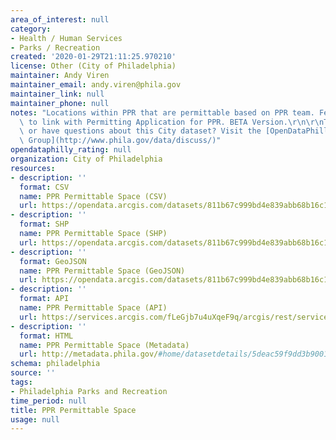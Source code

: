 ```yaml
---
area_of_interest: null
category:
- Health / Human Services
- Parks / Recreation
created: '2020-01-29T21:11:25.970210'
license: Other (City of Philadelphia)
maintainer: Andy Viren
maintainer_email: andy.viren@phila.gov
maintainer_link: null
maintainer_phone: null
notes: "Locations within PPR that are permittable based on PPR team. Feature designed\
  \ to link with Permitting Application for PPR. BETA Version.\r\n\r\nTrouble downloading\
  \ or have questions about this City dataset? Visit the [OpenDataPhilly Discussion\
  \ Group](http://www.phila.gov/data/discuss/)"
opendataphilly_rating: null
organization: City of Philadelphia
resources:
- description: ''
  format: CSV
  name: PPR Permittable Space (CSV)
  url: https://opendata.arcgis.com/datasets/811b67c999bd4e839abb68b16c16f623_0.csv
- description: ''
  format: SHP
  name: PPR Permittable Space (SHP)
  url: https://opendata.arcgis.com/datasets/811b67c999bd4e839abb68b16c16f623_0.zip
- description: ''
  format: GeoJSON
  name: PPR Permittable Space (GeoJSON)
  url: https://opendata.arcgis.com/datasets/811b67c999bd4e839abb68b16c16f623_0.geojson
- description: ''
  format: API
  name: PPR Permittable Space (API)
  url: https://services.arcgis.com/fLeGjb7u4uXqeF9q/arcgis/rest/services/PermittableSpace/FeatureServer/0/query?outFields=*&where=1%3D1
- description: ''
  format: HTML
  name: PPR Permittable Space (Metadata)
  url: http://metadata.phila.gov/#home/datasetdetails/5deac59f9dd3b9001b3ce4ed/representationdetails/5deac5a09dd3b9001b3ce4f3/
schema: philadelphia
source: ''
tags:
- Philadelphia Parks and Recreation
time_period: null
title: PPR Permittable Space
usage: null
---
```

